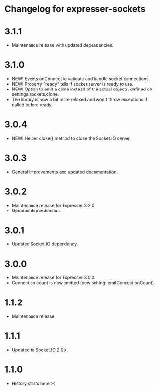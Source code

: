 # Changelog for expresser-sockets

3.1.1
=====
* Maintenance release with updated dependencies.

3.1.0
=====
* NEW! Events onConnect to validate and handle socket connections.
* NEW! Property "ready" tells if socket server is ready to use.
* NEW! Option to emit a clone instead of the actual objects, defined on settings.sockets.clone.
* The library is now a bit more relaxed and won't throw exceptions if called before ready.

3.0.4
=====
* NEW! Helper close() method to close the Socket.IO server.

3.0.3
=====
* General improvements and updated documentation.

3.0.2
=====
* Maintenance release for Expresser 3.2.0.
* Updated dependencies.

3.0.1
=====
* Updated Socket.IO dependency.

3.0.0
=====
* Maintenance release for Expresser 3.0.0.
* Connection count is now emitted (new setting: emitConnectionCount).

1.1.2
=====
* Maintenance release.

1.1.1
=====
* Updated to Socket.IO 2.0.x.

1.1.0
=====
* History starts here :-)
